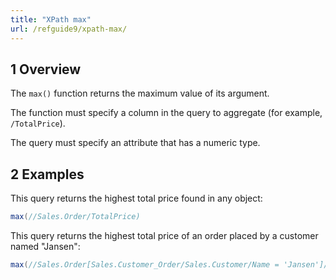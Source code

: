 ```yaml
---
title: "XPath max"
url: /refguide9/xpath-max/
---
```


## 1 Overview

The `max()` function returns the maximum value of its argument.

The function must specify a column in the query to aggregate (for example, `/TotalPrice`).

The query must specify an attribute that has a numeric type.

## 2 Examples

This query returns the highest total price found in any object:

```java {linenos=false}
max(//Sales.Order/TotalPrice)
```

This query returns the highest total price of an order placed by a customer named "Jansen":

```java {linenos=false}
max(//Sales.Order[Sales.Customer_Order/Sales.Customer/Name = 'Jansen']/TotalPrice)
```
